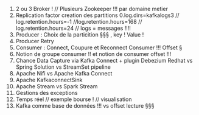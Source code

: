 
01. 2 ou 3 Broker ! // Plusieurs Zookeeper !!! par domaine metier
01. Replication factor  creation des partitions
0.log.dirs=kafkalogs3  // log.retention.hours=-1 //log.retention.hours=168 // log.retention.hours=24 // logs = messages !!!!
1. Producer :  Choix de la particition §§§ , key ! Value !
2. Producer Retry
2. Consumer : Connect, Coupure et Reconnect Consumer !!! Offset §
3. Notion de groupe consumer !! et notion de consumer offset !!!
4.  Chance Data Capture  via  Kafka Connect + plugin Debezium  Redhat vs Spring Solution  vs  StreamSet pipeline
5.  Apache Nifi vs Apache Kafka Connect
6.  Apache KafkaconnectSink 
6.  Apache Stream  vs Spark Stream
7.  Gestions des exceptions
8.  Temps réel // exemple bourse ! // visualisation
10.  Kafka comme base de données !!! vs offset lecture §§§